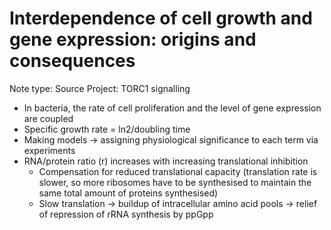 # Interdependence of cell growth and gene expression: origins and consequences

Note type: Source
Project: TORC1 signalling

- In bacteria, the rate of cell proliferation and the level of gene expression are coupled
- Specific growth rate = ln2/doubling time
- Making models → assigning physiological significance to each term via experiments
- RNA/protein ratio (r) increases with increasing translational inhibition
    - Compensation for reduced translational capacity (translation rate is slower, so more ribosomes have to be synthesised to maintain the same total amount of proteins synthesised)
    - Slow translation → buildup of intracellular amino acid pools → relief of repression of rRNA synthesis by ppGpp